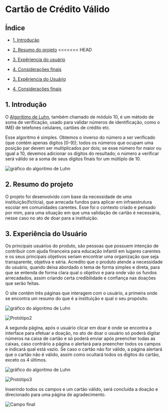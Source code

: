 # Cartão de Crédito Válido

## Índice

- [1. Introdução](#1-Introdução)
- [2. Resumo do projeto](#2-resumo-do-projeto)
<<<<<<< HEAD
- [3. Expêriencia do usuário](#3-Experiência-do-Usuário)
- [4. Considerações finais](#4-consideracoes-finais)

- [3. Expêriencia do Usuário](#3-Experiência-do-Usuário)
- [4. Considerações finais](#4-Consideracoes-finais)





## 1. Introdução

O [Algoritimo de Luhn](https://en.wikipedia.org/wiki/Luhn_algorithm), também
chamado de módulo 10, é um método de soma de verificação, usado para validar
números de identificação, como o IMEI de telefones celulares, cartões de crédito
etc.

Esse algoritmo é simples. Obtemos o inverso do número a ser verificado (que
contém apenas dígitos [0-9]); todos os números que ocupam uma posição par devem
ser multiplicados por dois; se esse número for maior ou igual a 10, devemos
adicionar os dígitos do resultado; o número a verificar será válido se a soma de
seus dígitos finais for um múltiplo de 10.

![gráfico do algoritmo de
Luhn](https://www.101computing.net/wp/wp-content/uploads/Luhn-Algorithm.png)

## 2. Resumo do projeto

O projeto foi desenvolvido com base da necessidade de uma instituição(fictícia), que arrecada fundos para aplicar em infraestrutura escolar em comunidades carentes. Esse foi o contexto criado e pensado por mim, para uma situação em que uma validação de cartão é necessária, nesse caso no ato de doar para a instituição. 

## 3. Experiência do Usuário
Os principais usuários do produto, são pessoas que possuem intenção de contribuir com ajuda financeira para educação infantil em lugares carentes e os seus principais objetivos seriam encontrar uma organização que seja transparente, objetiva e séria. 
Acredito que o produto atende a necessidade do usuário, quando deixa abordado o tema de forma simples e direta, para que se entenda de forma clara qual o objetivo e para onde vão os fundos arrecadados, assim criando certa credibilidade e confiança nas doações que serão feitas. 

O site contém três páginas que interagem com o usuário, a primeira onde se encontra um resumo do que é a instituição e qual o seu propósito. 


![gráfico do algoritmo de
Luhn](https://image.prntscr.com/image/zBP950n2RAukBiMcsrP3Lw.png)

![Protótipo2](https://image.prntscr.com/image/zBP950n2RAukBiMcsrP3Lw.png)

A segunda página, após o usuário clicar em doar é onde se encontra a interface para efetuar a doação, no ato de doar o usuário só poderá digitar números na caixa de cartão e só poderá enviar após preencher todas as caixas, caso contrário a página o alertará para preencher todos os campos e indicará qual está vazio.
Se caso o cartão não for válido, a página alertará que o cartão não é válido, assim como ocultará todos os dígitos do cartão, exceto os 4 últimos. 


![gráfico do algoritmo de
Luhn](https://image.prntscr.com/image/TVw3nPPeQ_GUxjDf5cDFyg.png)

![Protótipo3](https://image.prntscr.com/image/TVw3nPPeQ_GUxjDf5cDFyg.png)



Inserindo todos os campos e um cartão válido, será concluída a doação e direcionado para uma página de agradecimento. 

![Campo final](https://image.prntscr.com/image/Xpq3lxPpTFaagmNqTxJPEQ.png)

